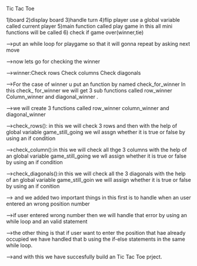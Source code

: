 Tic Tac Toe

1)board
2)display board
3)handle turn
4)flip player  use a global variable called current player
5)main function called play game in this all mini functions will be called
6) check if game over(winner,tie)

-->put an while loop for playgame so that it will gonna repeat by asking next move

-->now lets go for checking the winner

-->winner:Check rows
       Check columns 
  	         Check diagonals

-->For the case of winner u put an function by named check_for_winner
    In this check_ for_winner we will get 3 sub functions called    row_winner 
     Column_winner and diagonal_winner .

-->we will create 3 functions called row_winner column_winner and diagonal_winner

-->check_rows(): in this we will check 3 rows and then with the help of global variable game_still_going we wil assgn whether it is true or false by using an if condition

-->check_column():in this we will check all thge 3 columns with the help of an global variable game_still_going we wll assign whether it is true or false by using an if condition

-->check_diagonals():in this we will check all the 3 diagonals with the help of an global variable game_still_goin we will assign whether it is true or false by using an if conition 

--> and we added two important things in this first is to handle when an user entered an wrong position number 

-->if user entered wrong number then we will handle that error by using an while loop and an valid statement

-->the other thing is that if user want to enter the position that hae already occupied we have handled that b using the if-else statements in the same while loop.

-->and with this we have succesfully build an Tic Tac Toe prject.
